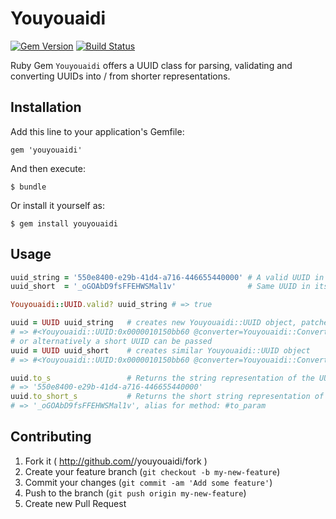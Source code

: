 # Youyouaidi

[![Gem Version](https://badge.fury.io/rb/youyouaidi.svg)](https://rubygems.org/gems/youyouaidi)
[![Build Status](https://travis-ci.org/nicolas-fricke/youyouaidi.svg)](https://travis-ci.org/nicolas-fricke/youyouaidi)


Ruby Gem `Youyouaidi` offers a UUID class for parsing, validating and converting UUIDs into / from shorter representations.

## Installation

Add this line to your application's Gemfile:

    gem 'youyouaidi'

And then execute:

    $ bundle

Or install it yourself as:

    $ gem install youyouaidi

## Usage

```ruby
uuid_string = '550e8400-e29b-41d4-a716-446655440000' # A valid UUID in string format
uuid_short  = '_oGOAbD9fsFFEHWSMal1v'                # Same UUID in its short format

Youyouaidi::UUID.valid? uuid_string # => true

uuid = UUID uuid_string   # creates new Youyouaidi::UUID object, patches Youyouaidi::UUID.new uuid_string into kernel.
# => #<Youyouaidi::UUID:0x0000010150bb60 @converter=Youyouaidi::Converter, @uuid="550e8400-e29b-41d4-a716-446655440000">
# or alternatively a short UUID can be passed
uuid = UUID uuid_short    # creates similar Youyouaidi::UUID object
# => #<Youyouaidi::UUID:0x0000010150bb60 @converter=Youyouaidi::Converter, @uuid="550e8400-e29b-41d4-a716-446655440000">

uuid.to_s                 # Returns the string representation of the UUID object
# => '550e8400-e29b-41d4-a716-446655440000'
uuid.to_short_s           # Returns the short string representation of the UUID object
# => '_oGOAbD9fsFFEHWSMal1v', alias for method: #to_param
```

## Contributing

1. Fork it ( http://github.com/<my-github-username>/youyouaidi/fork )
2. Create your feature branch (`git checkout -b my-new-feature`)
3. Commit your changes (`git commit -am 'Add some feature'`)
4. Push to the branch (`git push origin my-new-feature`)
5. Create new Pull Request
